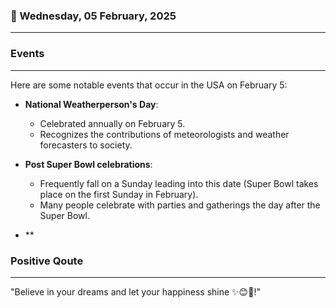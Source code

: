 ### 📅 Wednesday, 05 February, 2025
------
### Events
------
Here are some notable events that occur in the USA on February 5:

- **National Weatherperson's Day**:
  - Celebrated annually on February 5.
  - Recognizes the contributions of meteorologists and weather forecasters to society.
  
- **Post Super Bowl celebrations**:
  - Frequently fall on a Sunday leading into this date (Super Bowl takes place on the first Sunday in February).
  - Many people celebrate with parties and gatherings the day after the Super Bowl.

- **
### Positive Qoute
------
"Believe in your dreams and let your happiness shine ✨😊🌈!"
